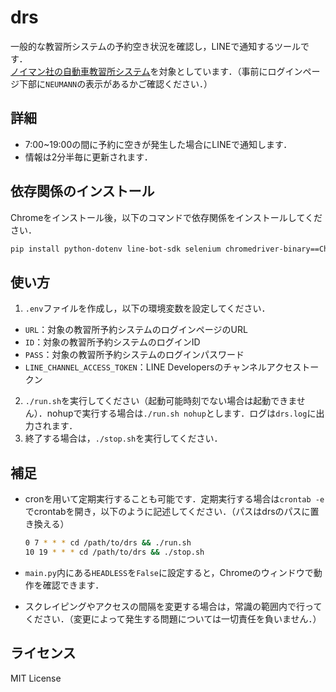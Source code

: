 # drs

一般的な教習所システムの予約空き状況を確認し，LINEで通知するツールです．  
[ノイマン社の自動車教習所システム](https://www.neumann.jp/product/kyosyu-sys)を対象としています．（事前にログインページ下部に`NEUMANN`の表示があるかご確認ください．）

## 詳細

* 7:00~19:00の間に予約に空きが発生した場合にLINEで通知します．
* 情報は2分半毎に更新されます．

## 依存関係のインストール

Chromeをインストール後，以下のコマンドで依存関係をインストールしてください．

```bash
pip install python-dotenv line-bot-sdk selenium chromedriver-binary==Chromeのバージョン
```

## 使い方

1. `.env`ファイルを作成し，以下の環境変数を設定してください．

  * `URL`：対象の教習所予約システムのログインページのURL
  * `ID`：対象の教習所予約システムのログインID
  * `PASS`：対象の教習所予約システムのログインパスワード
  * `LINE_CHANNEL_ACCESS_TOKEN`：LINE Developersのチャンネルアクセストークン

2. `./run.sh`を実行してください（起動可能時刻でない場合は起動できません）．nohupで実行する場合は`./run.sh nohup`とします．ログは`drs.log`に出力されます．
3. 終了する場合は，`./stop.sh`を実行してください．

## 補足

* cronを用いて定期実行することも可能です．定期実行する場合は`crontab -e`でcrontabを開き，以下のように記述してください．（パスはdrsのパスに置き換える）

  ```bash
  0 7 * * * cd /path/to/drs && ./run.sh
  10 19 * * * cd /path/to/drs && ./stop.sh
  ```

* `main.py`内にある`HEADLESS`を`False`に設定すると，Chromeのウィンドウで動作を確認できます．
* スクレイピングやアクセスの間隔を変更する場合は，常識の範囲内で行ってください．（変更によって発生する問題については一切責任を負いません．）

## ライセンス

MIT License